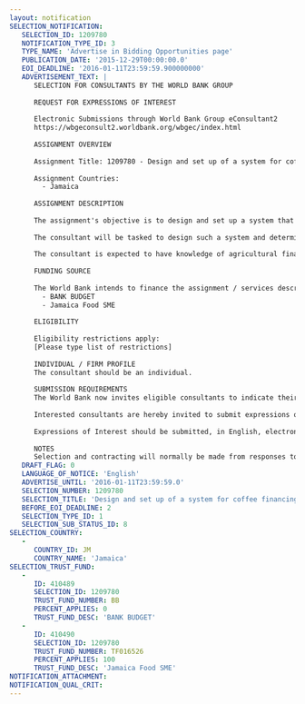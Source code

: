 ```yaml
---
layout: notification
SELECTION_NOTIFICATION: 
   SELECTION_ID: 1209780
   NOTIFICATION_TYPE_ID: 3
   TYPE_NAME: 'Advertise in Bidding Opportunities page'
   PUBLICATION_DATE: '2015-12-29T00:00:00.0'
   EOI_DEADLINE: '2016-01-11T23:59:59.900000000'
   ADVERTISEMENT_TEXT: |
      SELECTION FOR CONSULTANTS BY THE WORLD BANK GROUP
      
      REQUEST FOR EXPRESSIONS OF INTEREST
      
      Electronic Submissions through World Bank Group eConsultant2
      https://wbgeconsult2.worldbank.org/wbgec/index.html
      
      ASSIGNMENT OVERVIEW
      
      Assignment Title: 1209780 - Design and set up of a system for coffee financing
      
      Assignment Countries:
        - Jamaica
      
      ASSIGNMENT DESCRIPTION
      
      The assignment's objective is to design and set up a system that would enable the registration and clearing of short term loans to coffee farmers.  Such a system should enable farmers to register the future production of their farm as a collateral for a loan.  
      
      The consultant will be tasked to design such a system and determine both the operational and technical requirements for such a system to function.
      
      The consultant is expected to have knowledge of agricultural finance, have a good understanding of coffee issues, particularly in the coffee marketing and financing areas.
      
      FUNDING SOURCE
      
      The World Bank intends to finance the assignment / services described below under the following trust fund(s):
        - BANK BUDGET
        - Jamaica Food SME
      
      ELIGIBILITY
      
      Eligibility restrictions apply:
      [Please type list of restrictions]
      
      INDIVIDUAL / FIRM PROFILE
      The consultant should be an individual. 
      
      SUBMISSION REQUIREMENTS
      The World Bank now invites eligible consultants to indicate their interest in providing the services.  Interested consultants must provide information indicating that they are qualified to perform the services (brochures, description of similar assignments, experience in similar conditions, availability of appropriate skills among staff, etc.).  Please note that the total size of all attachments should be less than 5MB.  
      
      Interested consultants are hereby invited to submit expressions of interest.
      
      Expressions of Interest should be submitted, in English, electronically through World Bank Group eConsultant2 (https://wbgeconsult2.worldbank.org/wbgec/index.html)
      
      NOTES
      Selection and contracting will normally be made from responses to this notification.  The consultant will be selected from a shortlist, subject to availability of funding.
   DRAFT_FLAG: 0
   LANGUAGE_OF_NOTICE: 'English'
   ADVERTISE_UNTIL: '2016-01-11T23:59:59.0'
   SELECTION_NUMBER: 1209780
   SELECTION_TITLE: 'Design and set up of a system for coffee financing'
   BEFORE_EOI_DEADLINE: 2
   SELECTION_TYPE_ID: 1
   SELECTION_SUB_STATUS_ID: 8
SELECTION_COUNTRY: 
   - 
      COUNTRY_ID: JM
      COUNTRY_NAME: 'Jamaica'
SELECTION_TRUST_FUND: 
   - 
      ID: 410489
      SELECTION_ID: 1209780
      TRUST_FUND_NUMBER: BB
      PERCENT_APPLIES: 0
      TRUST_FUND_DESC: 'BANK BUDGET'
   - 
      ID: 410490
      SELECTION_ID: 1209780
      TRUST_FUND_NUMBER: TF016526
      PERCENT_APPLIES: 100
      TRUST_FUND_DESC: 'Jamaica Food SME'
NOTIFICATION_ATTACHMENT: 
NOTIFICATION_QUAL_CRIT: 
---
```

